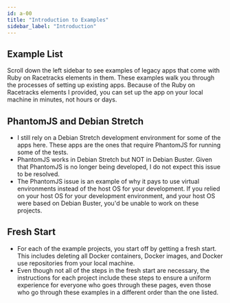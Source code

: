 ```yaml
---
id: a-00
title: "Introduction to Examples"
sidebar_label: "Introduction"
---
```


## Example List
Scroll down the left sidebar to see examples of legacy apps that come with Ruby on Racetracks elements in them.  These examples walk you through the processes of setting up existing apps.  Because of the Ruby on Racetracks elements I provided, you can set up the app on your local machine in minutes, not hours or days.

## PhantomJS and Debian Stretch
* I still rely on a Debian Stretch development environment for some of the apps here.  These apps are the ones that require PhantomJS for running some of the tests.
* PhantomJS works in Debian Stretch but NOT in Debian Buster.  Given that PhantomJS is no longer being developed, I do not expect this issue to be resolved.
* The PhantomJS issue is an example of why it pays to use virtual environments instead of the host OS for your development.  If you relied on your host OS for your development environment, and your host OS were based on Debian Buster, you'd be unable to work on these projects.

## Fresh Start
* For each of the example projects, you start off by getting a fresh start.  This includes deleting all Docker containers, Docker images, and Docker use repositories from your local machine.
* Even though not all of the steps in the fresh start are necessary, the instructions for each project include these steps to ensure a uniform experience for everyone who goes through these pages, even those who go through these examples in a different order than the one listed.
